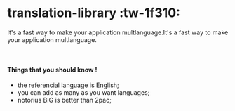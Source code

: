 # translation-library :tw-1f310: 
It's a fast way to make your application multlanguage.It's a fast way to make your application multlanguage.


&nbsp;
&nbsp;
#### Things that you should know !

- the referencial language is English;
- you can add as many as you want languages;
- notorius BIG is better than 2pac;